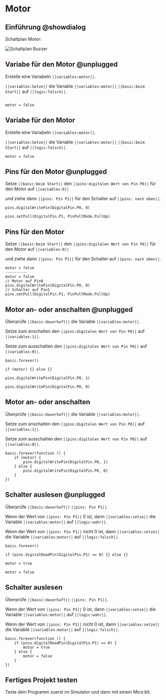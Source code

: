 # Motor

## Einführung @showdialog

Schaltplan Motor:

![Schaltplan Buzzer](https://skillx-camp.github.io/tutorials-x2-next/docs/static/tutorials/05_motor.png)


## Variabe für den Motor @unplugged

Erstelle eine Variabeln ``||variables:motor||``.

``||variables:Setze||`` die Variable ``||variables:motor||`` ``||basic:beim Start||`` auf ``||logic:falsch||``.

```blocks
```
```block
motor = false
```

## Variabe für den Motor

Erstelle eine Variabeln ``||variables:motor||``.

``||variables:Setze||`` die Variable ``||variables:motor||`` ``||basic:beim Start||`` auf ``||logic:falsch||``.

```blocks
motor = false
```

## Pins für den Motor @unplugged

Setze ``||basic:beim Start||`` den ``||pins:digitalen Wert von Pin P0||`` für den Motor auf ``||variables:0||``

und ziehe dann ``||pins: Pin P1||`` für den Schalter auf ``||pins: nach oben||``.

```block
pins.digitalWritePin(DigitalPin.P0, 0)
```
```block
pins.setPull(DigitalPin.P1, PinPullMode.PullUp)
```

## Pins für den Motor

Setze ``||basic:beim Start||`` den ``||pins:digitalen Wert von Pin P0||`` für den Motor auf ``||variables:0||``

und ziehe dann ``||pins: Pin P1||`` für den Schalter auf ``||pins: nach oben||``.

```diffblocks
motor = false
----------
motor = false
// Motor auf Pin0
pins.digitalWritePin(DigitalPin.P0, 0)
// Schalter auf Pin1
pins.setPull(DigitalPin.P1, PinPullMode.PullUp)

```


## Motor an- oder anschalten @unplugged

Überprüfe ``||basic:dauerhaft||`` die Variable ``||variables:motor||``.

Setze zum anschalten den ``||pins:digitalen Wert von Pin P0||`` auf ``||variables:1||``.

Setze zum ausschalten den ``||pins:digitalen Wert von Pin P0||`` auf ``||variables:0||``.

```block
basic.forever()
```
```block
if (motor) {} else {}
```
```block
pins.digitalWritePin(DigitalPin.P0, 1)
```
```block
pins.digitalWritePin(DigitalPin.P0, 0)
```

## Motor an- oder anschalten

Überprüfe ``||basic:dauerhaft||`` die Variable ``||variables:motor||``.

Setze zum anschalten den ``||pins:digitalen Wert von Pin P0||`` auf ``||variables:1||``.

Setze zum ausschalten den ``||pins:digitalen Wert von Pin P0||`` auf ``||variables:0||``.

```blocks
basic.forever(function () {
    if (motor) {
        pins.digitalWritePin(DigitalPin.P0, 1)
    } else {
        pins.digitalWritePin(DigitalPin.P0, 0)
    }
})
```

## Schalter auslesen @unplugged

Überprüfe ``||basic:dauerhaft||`` ``||pins: Pin P1||``.

Wenn der Wert von ``||pins: Pin P1||`` 0 ist, dann ``||variables:setze||`` die Variable ``||variables:motor||`` auf ``||logic:wahr||``.

Wenn der Wert von ``||pins: Pin P1||`` nicht 0 ist, dann ``||variables:setze||`` die Variable ``||variables:motor||`` auf ``||logic:falsch||``.

```block
basic.forever()
```
```block
if (pins.digitalReadPin(DigitalPin.P1) == 0) {} else {}
```
```block
motor = true
```
```block
motor = false
```

## Schalter auslesen

Überprüfe ``||basic:dauerhaft||`` ``||pins: Pin P1||``.

Wenn der Wert von ``||pins: Pin P1||`` 0 ist, dann ``||variables:setze||`` die Variable ``||variables:motor||`` auf ``||logic:wahr||``.

Wenn der Wert von ``||pins: Pin P1||`` nicht 0 ist, dann ``||variables:setze||`` die Variable ``||variables:motor||`` auf ``||logic:falsch||``.

```blocks
basic.forever(function () {
    if (pins.digitalReadPin(DigitalPin.P1) == 0) {
        motor = true
    } else {
        motor = false
    }
})
```

## Fertiges Projekt testen

Teste dein Programm zuerst im Simulator und dann mit einem Mico:bit.


<script src="https://makecode.com/gh-pages-embed.js"></script><script>makeCodeRender("{{ site.makecode.home_url }}", "{{ site.github.owner_name }}/{{ site.github.repository_name }}");</script>
